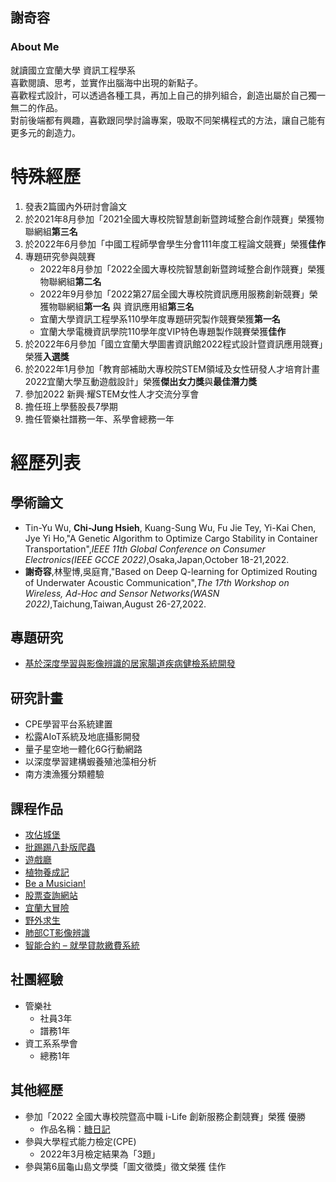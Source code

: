 ## 謝奇容


### About Me

就讀國立宜蘭大學 資訊工程學系 \
喜歡閱讀、思考，並實作出腦海中出現的新點子。 \
喜歡程式設計，可以透過各種工具，再加上自己的排列組合，創造出屬於自己獨一無二的作品。 \
對前後端都有興趣，喜歡跟同學討論專案，吸取不同架構程式的方法，讓自己能有更多元的創造力。



# 特殊經歷
1. 發表2篇國內外研討會論文
2. 於2021年8月參加「2021全國大專校院智慧創新暨跨域整合創作競賽」榮獲物聯網組**第三名**
3. 於2022年6月參加「中國工程師學會學生分會111年度工程論文競賽」榮獲**佳作**
4. 專題研究參與競賽
   - 2022年8月參加「2022全國大專校院智慧創新暨跨域整合創作競賽」榮獲物聯網組**第二名**
   - 2022年9月參加「2022第27屆全國大專校院資訊應用服務創新競賽」榮獲物聯網組**第一名** 與 資訊應用組**第三名** 
   - 宜蘭大學資訊工程學系110學年度專題研究製作競賽榮獲**第一名**
   - 宜蘭大學電機資訊學院110學年度VIP特色專題製作競賽榮獲**佳作**
5. 於2022年6月參加「國立宜蘭大學圖書資訊館2022程式設計暨資訊應用競賽」榮獲**入選獎**
6. 於2022年1月參加「教育部補助大專校院STEM領域及女性研發人才培育計畫2022宜蘭大學互動遊戲設計」榮獲**傑出女力獎**與**最佳潛力獎**
7. 參加2022 新興·耀STEM女性人才交流分享會
8. 擔任班上學藝股長7學期
9. 擔任管樂社譜務一年、系學會總務一年


# 經歷列表


## 學術論文
   - Tin-Yu Wu, **Chi-Jung Hsieh**, Kuang-Sung Wu, Fu Jie Tey, Yi-Kai Chen, Jye Yi Ho,"A Genetic Algorithm to Optimize Cargo Stability in Container Transportation",_IEEE 11th Global Conference on Consumer Electronics(IEEE GCCE 2022)_,Osaka,Japan,October 18-21,2022.
   - **謝奇容**,林聖博,吳庭育,"Based on Deep Q-learning for Optimized Routing of Underwater Acoustic Communication",_The 17th Workshop on Wireless, Ad-Hoc and Sensor Networks(WASN 2022)_,Taichung,Taiwan,August 26-27,2022.


## 專題研究
   - [基於深度學習與影像辨識的居家腸道疾病健檢系統開發](https://github.com/chizoehsieh/Intestines_health)


## 研究計畫
   - CPE學習平台系統建置
   - 松露AIoT系統及地底攝影開發
   - 量子星空地一體化6G行動網路
   - 以深度學習建構蝦養殖池藻相分析
   - 南方澳漁獲分類體驗



## 課程作品
  - [攻佔城堡](https://github.com/chizoehsieh/Capture_the_Castle)
  - [批踢踢八卦版爬蟲](https://github.com/chizoehsieh/Crawler_on_ptt)
  - [遊戲廳](https://github.com/chizoehsieh/Gaming_Rooom)
  - [植物養成記](https://github.com/chizoehsieh/Planting_Trees)
  - [Be a Musician!](https://github.com/chizoehsieh/Be_a_Musician)
  - [股票查詢網站](https://github.com/chizoehsieh/Stock_search)
  - [宜蘭大冒險](https://github.com/chizoehsieh/Adventure-in-Ilan)
  - [野外求生](https://github.com/chizoehsieh/Survival)
  - [肺部CT影像辨識](https://github.com/chizoehsieh/CT_image_with_neural_network)
  - [智能合約 – 就學貸款繳費系統](https://github.com/chizoehsieh/Smart_Contract)
	

## 社團經驗
  - 管樂社
    - 社員3年
    - 譜務1年
  - 資工系系學會
    - 總務1年          

## 其他經歷
  - 參加「2022 全國大專校院暨高中職 i-Life 創新服務企劃競賽」榮獲 優勝
    - 作品名稱：[糖日記](https://github.com/chizoehsieh/Sugar_diary)
  - 參與大學程式能力檢定(CPE)
    - 2022年3月檢定結果為「3題」
  - 參與第6屆龜山島文學獎「圖文徵獎」徵文榮獲 佳作
